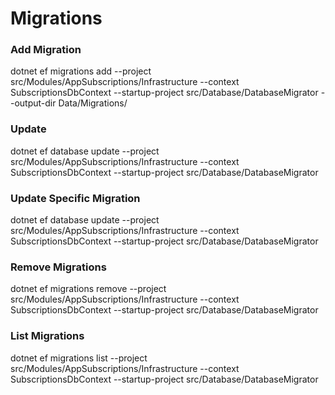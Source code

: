 # Migrations

### Add Migration
dotnet ef migrations add <Migration> --project src/Modules/AppSubscriptions/Infrastructure --context SubscriptionsDbContext --startup-project src/Database/DatabaseMigrator  --output-dir Data/Migrations/

### Update
dotnet ef database update --project src/Modules/AppSubscriptions/Infrastructure --context SubscriptionsDbContext --startup-project src/Database/DatabaseMigrator

### Update Specific Migration
dotnet ef database update <Migration> --project src/Modules/AppSubscriptions/Infrastructure --context SubscriptionsDbContext --startup-project src/Database/DatabaseMigrator

### Remove Migrations
dotnet ef migrations remove --project src/Modules/AppSubscriptions/Infrastructure --context SubscriptionsDbContext --startup-project src/Database/DatabaseMigrator

### List Migrations
dotnet ef migrations list --project src/Modules/AppSubscriptions/Infrastructure --context SubscriptionsDbContext --startup-project src/Database/DatabaseMigrator